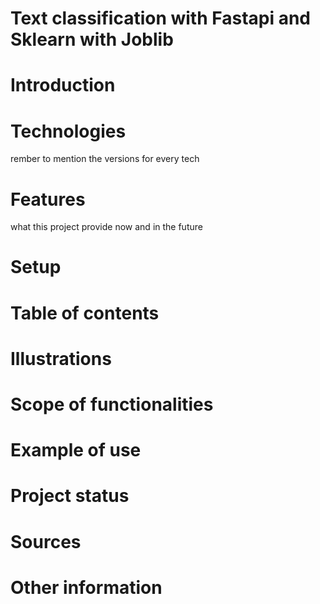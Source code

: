 # Text classification with Fastapi and Sklearn with Joblib 
# Introduction 

# Technologies 
rember to mention the versions for every tech 
# Features 
what this project provide now and in the future 

# Setup 

# Table of contents 

# Illustrations 

# Scope of functionalities 

# Example of use 

# Project status 

# Sources 

# Other information 